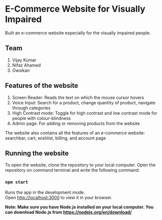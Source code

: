 # E-Commerce Website for Visually Impaired

Built an e-commerce website especially for the visually impaired people.

## Team

1. Vijay Kumar
2. Nifaz Ahamed
3. Owsikan

## Features of the website

1. Screen Reader: Reads the text on which the mouse cursor hovers
2. Voice Input: Search for a product, change quantity of product, navigate through categories
3. High Contrast mode: Toggle for high contrast and low contrast mode for people with colour-blindness
4. Admin page: For adding or removing products from the website

The website also contains all the features of an e-commerce website: searchbar, cart, wishlist, billing, and account page

## Running the website

To open the website, clone the repository to your local computer. Open the repository on command terminal and write the following command:

### `npm start`

Runs the app in the development mode.\
Open [http://localhost:3000](http://localhost:3000) to view it in your browser.

**Note: Make sure you have Node.js installed on your local computer. You can download Node.js from https://nodejs.org/en/download/**
